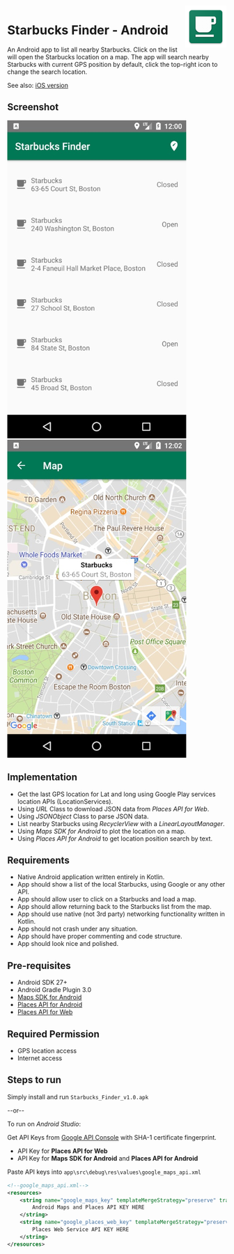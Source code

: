 <img src="app/src/main/res/mipmap-xhdpi/ic_launcher.png" alt="Starbucks Finder icon" title="Starbucks Finder" align="right" height="96" width="96"/>

Starbucks Finder - Android
====================================

An Android app to list all nearby Starbucks.
Click on the list will open the Starbucks location on a map.
The app will search nearby Starbucks with current GPS position by default, click the top-right icon to change the search location.

See also: [iOS version](https://github.com/CHico-Lee/Starbucks-Finder-iOS)

Screenshot
--------------
![Alt text](docs/starbucks_list.jpg?raw=true "Starbucks on List")
![Alt text](docs/starbucks_map.jpg?raw=true "Starbucks on Map")


Implementation
------------

- Get the last GPS location for Lat and long using Google Play services location APIs (LocationServices).
- Using *URL* Class to download JSON data from *Places API for Web*.
- Using *JSONObject* Class to parse JSON data.
- List nearby Starbucks using *RecyclerView* with a *LinearLayoutManager*.
- Using *Maps SDK for Android* to plot the location on a map.
- Using *Places API for Android* to get location position search by text.


Requirements
------------

- Native Android application written entirely in Kotlin.
- App should show a list of the local Starbucks, using Google or any other API.
- App should allow user to click on a Starbucks and load a map.
- App should allow returning back to the Starbucks list from the map.
- App should use native (not 3rd party) networking functionality written in Kotlin.
- App should not crash under any situation.
- App should have proper commenting and code structure.
- App should look nice and polished.

Pre-requisites
--------------

- Android SDK 27+
- Android Gradle Plugin 3.0
- [Maps SDK for Android](https://developers.google.com/maps/documentation/android-sdk/intro)
- [Places API for Android](https://developers.google.com/places/android-sdk/intro)
- [Places API for Web](https://developers.google.com/places/web-service/intro)


Required Permission
--------------

- GPS location access
- Internet access

Steps to run
--------------
Simply install and run `Starbucks_Finder_v1.0.apk`

--or--

To run on *Android Studio*:

Get API Keys from [Google API Console](https://console.developers.google.com/) with SHA-1 certificate fingerprint.
- API Key for **Places API for Web**
- API Key for **Maps SDK for Android** and **Places API for Android**

Paste API keys into `app\src\debug\res\values\google_maps_api.xml`
```xml
<!--google_maps_api.xml-->
<resources>
    <string name="google_maps_key" templateMergeStrategy="preserve" translatable="false">
        Android Maps and Places API KEY HERE
    </string>
    <string name="google_places_web_key" templateMergeStrategy="preserve" translatable="false">
        Places Web Service API KEY HERE
    </string>
</resources>
```



